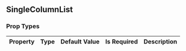## SingleColumnList 



### Prop Types
Property | Type | Default Value | Is Required | Description
:--- | :--- | :--- | :--- | :---